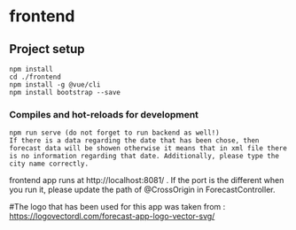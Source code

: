 # frontend

## Project setup
```
npm install
cd ./frontend
npm install -g @vue/cli
npm install bootstrap --save
```

### Compiles and hot-reloads for development
```
npm run serve (do not forget to run backend as well!)
If there is a data regarding the date that has been chose, then forecast data will be showen otherwise it means that in xml file there is no information regarding that date. Additionally, please type the city name correctly.
```
frontend app runs at http://localhost:8081/ . If the port is the different when you run it, please update the path of @CrossOrigin in ForecastController.


#The logo that has been used for this app was taken from :
https://logovectordl.com/forecast-app-logo-vector-svg/
